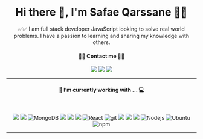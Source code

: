 <center align='center'>
<h1 align='center'> Hi there 👋, I'm Safae Qarssane 👨‍💻</h1>

<p align='center'>
  ✅✅ I am full stack developer JavaScript looking to solve real world problems. I have a passion to learning and sharing my knowledge with others.

  <h4 align='center'>📇📇 Contact me 📇📇</h4>
</p>
<p align="center">
    <a href="https://github.com/SafaeQ"><img src="https://img.shields.io/badge/-Github-black?style=for-the-badge&logo=github"></a>
    <a href="https://www.linkedin.com/in/safaeqarssane"><img src="https://img.shields.io/badge/-linkedin-darkblue?style=for-the-badge&logo=linkedin"></a>
    <a href="mailto:qarssane.safae@gmail.com"><img src="https://img.shields.io/badge/qarssane.safae@gmail.com-darkred?style=for-the-badge&logo=gmail&logoColor=white"></a>
</p>
<hr>

<h4 align='center'><b>🔭  I’m currently working with ... 💻</b></h4><br>

<p align='center'>
  <img src="https://img.shields.io/badge/html5%20-%23e34f26.svg?&style=for-the-badge&logo=html5&logoColor=white" />
  <img src="https://img.shields.io/badge/CSS3-1572B6?&style=for-the-badge&logo=css3&logoColor=white" />
  <img alt="MongoDB" src="https://img.shields.io/badge/-MongoDB-13aa52?style=flat-square&logo=mongodb&logoColor=white" />
  <img src="https://img.shields.io/badge/JavaScript-F7DF1E?style=for-the-badge&logo=javascript&logoColor=black" />
  <img src="https://img.shields.io/badge/sass%20-%23cc6699.svg?&style=for-the-badge&logo=sass&logoColor=white" />
  <img src="https://img.shields.io/badge/Bootstrap-563D7C?style=for-the-badge&logo=bootstrap&logoColor=white">
  <img alt="React" src="https://img.shields.io/badge/-React-45b8d8?style=flat-square&logo=react&logoColor=white" />
  <img alt="git" src="https://img.shields.io/badge/-Git-F05032?style=flat-square&logo=git&logoColor=white" />
  <img src="https://img.shields.io/badge/php-1572B6?style=for-the-badge&logo=php&logoColor=white" />
  <img src="https://img.shields.io/badge/laravel-f7291c?style=for-the-badge&logo=laravel&logoColor=white" />
  <img src="https://img.shields.io/badge/Docker-2496ED?style=for-the-badge&logo=docker&logoColor=white" />
  <img alt="Nodejs" src="https://img.shields.io/badge/-Nodejs-43853d?style=flat-square&logo=Node.js&logoColor=white" />
  <img alt="Ubuntu" src="https://img.shields.io/badge/-Ubuntu-E95420?style=flat-square&logo=ubuntu&logoColor=white" />
  <img alt="npm" src="https://img.shields.io/badge/-NPM-CB3837?style=flat-square&logo=npm&logoColor=white" />
  
</p>

<hr>


</center>

